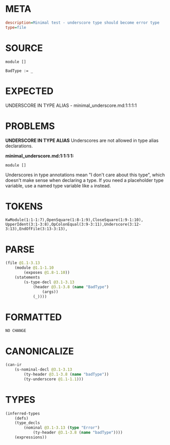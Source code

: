 # META
~~~ini
description=Minimal test - underscore type should become error type
type=file
~~~
# SOURCE
~~~roc
module []

BadType := _
~~~
# EXPECTED
UNDERSCORE IN TYPE ALIAS - minimal_underscore.md:1:1:1:1
# PROBLEMS
**UNDERSCORE IN TYPE ALIAS**
Underscores are not allowed in type alias declarations.

**minimal_underscore.md:1:1:1:1:**
```roc
module []
```


Underscores in type annotations mean "I don't care about this type", which doesn't make sense when declaring a type. If you need a placeholder type variable, use a named type variable like `a` instead.

# TOKENS
~~~zig
KwModule(1:1-1:7),OpenSquare(1:8-1:9),CloseSquare(1:9-1:10),
UpperIdent(3:1-3:8),OpColonEqual(3:9-3:11),Underscore(3:12-3:13),EndOfFile(3:13-3:13),
~~~
# PARSE
~~~clojure
(file @1.1-3.13
	(module @1.1-1.10
		(exposes @1.8-1.10))
	(statements
		(s-type-decl @3.1-3.13
			(header @3.1-3.8 (name "BadType")
				(args))
			(_))))
~~~
# FORMATTED
~~~roc
NO CHANGE
~~~
# CANONICALIZE
~~~clojure
(can-ir
	(s-nominal-decl @3.1-3.13
		(ty-header @3.1-3.8 (name "badType"))
		(ty-underscore @1.1-1.1)))
~~~
# TYPES
~~~clojure
(inferred-types
	(defs)
	(type_decls
		(nominal @3.1-3.13 (type "Error")
			(ty-header @3.1-3.8 (name "badType"))))
	(expressions))
~~~
